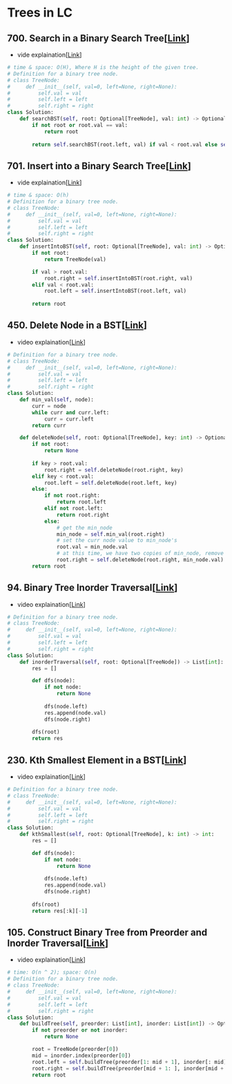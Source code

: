 # Trees in LC

## 700. Search in a Binary Search Tree[[Link](https://leetcode.com/problems/search-in-a-binary-search-tree/description/)]
- vide explaination[[Link](https://neetcode.io/solutions/search-in-a-binary-search-tree)]

```python
# time & space: O(H), Where H is the height of the given tree.
# Definition for a binary tree node.
# class TreeNode:
#     def __init__(self, val=0, left=None, right=None):
#         self.val = val
#         self.left = left
#         self.right = right
class Solution:
    def searchBST(self, root: Optional[TreeNode], val: int) -> Optional[TreeNode]:
        if not root or root.val == val:
            return root
        
        return self.searchBST(root.left, val) if val < root.val else self.searchBST(root.right, val)
```

## 701. Insert into a Binary Search Tree[[Link](https://leetcode.com/problems/insert-into-a-binary-search-tree/description/)]
- vide explaination[[Link](https://neetcode.io/problems/insert-into-a-binary-search-tree?list=blind75)]

```python
# time & space: O(h)
# Definition for a binary tree node.
# class TreeNode:
#     def __init__(self, val=0, left=None, right=None):
#         self.val = val
#         self.left = left
#         self.right = right
class Solution:
    def insertIntoBST(self, root: Optional[TreeNode], val: int) -> Optional[TreeNode]:
        if not root:
            return TreeNode(val)

        if val > root.val:
            root.right = self.insertIntoBST(root.right, val)
        elif val < root.val:
            root.left = self.insertIntoBST(root.left, val)
        
        return root
```

## 450. Delete Node in a BST[[Link](https://leetcode.com/problems/delete-node-in-a-bst/description/)]
- video explaination[[Link](https://neetcode.io/problems/delete-node-in-a-bst?list=blind75)]

```python
# Definition for a binary tree node.
# class TreeNode:
#     def __init__(self, val=0, left=None, right=None):
#         self.val = val
#         self.left = left
#         self.right = right
class Solution:
    def min_val(self, node):
        curr = node
        while curr and curr.left:
            curr = curr.left
        return curr

    def deleteNode(self, root: Optional[TreeNode], key: int) -> Optional[TreeNode]:
        if not root:
            return None
        
        if key > root.val:
            root.right = self.deleteNode(root.right, key)
        elif key < root.val:
            root.left = self.deleteNode(root.left, key)
        else:
            if not root.right:
                return root.left
            elif not root.left:
                return root.right
            else:
                # get the min_node
                min_node = self.min_val(root.right)
                # set the curr node value to min_node's
                root.val = min_node.val
                # at this time, we have two copies of min_node, remove the origin one by recursivly call deleteNode
                root.right = self.deleteNode(root.right, min_node.val)
        return root
```

## 94. Binary Tree Inorder Traversal[[Link](https://leetcode.com/problems/binary-tree-inorder-traversal/description/)]
- video explaination[[Link](https://neetcode.io/problems/binary-tree-inorder-traversal?list=blind75)]
```python
# Definition for a binary tree node.
# class TreeNode:
#     def __init__(self, val=0, left=None, right=None):
#         self.val = val
#         self.left = left
#         self.right = right
class Solution:
    def inorderTraversal(self, root: Optional[TreeNode]) -> List[int]:
        res = []

        def dfs(node):
            if not node:
                return None
            
            dfs(node.left)
            res.append(node.val)
            dfs(node.right)
        
        dfs(root)
        return res
```

## 230. Kth Smallest Element in a BST[[Link](https://leetcode.com/problems/kth-smallest-element-in-a-bst/description/)]
- video explaination[[Link](https://neetcode.io/problems/kth-smallest-integer-in-bst?list=blind75)]

```python
# Definition for a binary tree node.
# class TreeNode:
#     def __init__(self, val=0, left=None, right=None):
#         self.val = val
#         self.left = left
#         self.right = right
class Solution:
    def kthSmallest(self, root: Optional[TreeNode], k: int) -> int:
        res = []

        def dfs(node):
            if not node:
                return None
            
            dfs(node.left)
            res.append(node.val)
            dfs(node.right)
        
        dfs(root)
        return res[:k][-1]
```

## 105. Construct Binary Tree from Preorder and Inorder Traversal[[Link](https://leetcode.com/problems/construct-binary-tree-from-preorder-and-inorder-traversal/description/?envType=study-plan-v2&envId=top-interview-150)]
- video explaination[[Link](https://neetcode.io/problems/binary-tree-from-preorder-and-inorder-traversal?list=blind75)]

```python
# time: O(n ^ 2); space: O(n)
# Definition for a binary tree node.
# class TreeNode:
#     def __init__(self, val=0, left=None, right=None):
#         self.val = val
#         self.left = left
#         self.right = right
class Solution:
    def buildTree(self, preorder: List[int], inorder: List[int]) -> Optional[TreeNode]:
        if not preorder or not inorder:
            return None

        root = TreeNode(preorder[0])
        mid = inorder.index(preorder[0])
        root.left = self.buildTree(preorder[1: mid + 1], inorder[: mid])
        root.right = self.buildTree(preorder[mid + 1: ], inorder[mid + 1: ])
        return root
```